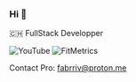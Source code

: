 ### Hi 👋

🇨🇭 FullStack Developper

![YouTube](https://www.youtube.com/@BriceFab)
![FitMetrics](https://www.fitmetrics.ch)

Contact Pro: fabrriv@proton.me
